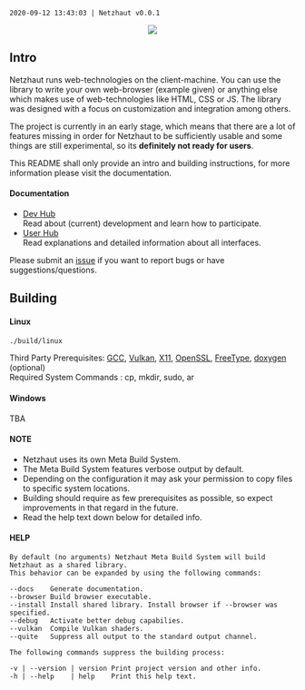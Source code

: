 ```2020-09-12 13:43:03 | Netzhaut v0.0.1```

<div align="center"> 
<img src="data/logo/Netzhaut_Banner.png"/> 
</div> 

## Intro

Netzhaut runs web-technologies on the client-machine. You can use the library to write your own web-browser (example given) or anything else which makes use of web-technologies like HTML, CSS or JS. The library was designed with a focus on customization and integration among others.

The project is currently in an early stage, which means that there are a lot of features missing in order for Netzhaut to be sufficiently usable and some things are still experimental, so its **definitely not ready for users**.

This README shall only provide an intro and building instructions, for more information please visit the documentation.

#### Documentation

* [Dev Hub](https://dajofrey.github.io/Netzhaut/DevHub/html/Main.html)  
  Read about (current) development and learn how to participate.
* [User Hub](https://dajofrey.github.io/Netzhaut/UserHub/html/index.html)  
  Read explanations and detailed information about all interfaces.

Please submit an [issue](https://github.com/DajoFrey/Netzhaut/issues/new) if you want to report bugs or have suggestions/questions.

## Building

#### Linux

```bash
./build/linux
```

Third Party Prerequisites: [GCC], [Vulkan], [X11], [OpenSSL], [FreeType], [doxygen] (optional)  
Required System Commands : cp, mkdir, sudo, ar  

#### Windows
TBA  

#### NOTE
* Netzhaut uses its own Meta Build System.  
* The Meta Build System features verbose output by default.  
* Depending on the configuration it may ask your permission to copy files to specific system locations.  
* Building should require as few prerequisites as possible, so expect improvements in that regard in the future.  
* Read the help text down below for detailed info. 

[FreeType]: https://www.freetype.org/
[GCC]: https://gcc.gnu.org/
[CMake]: https://cmake.org/
[Make]: https://www.gnu.org/software/make/
[Vulkan]: https://www.khronos.org/vulkan/
[X11]: https://en.wikipedia.org/wiki/X_Window_System
[msbuild]: https://visualstudio.microsoft.com/de/downloads/ 
[doxygen]: http://www.doxygen.nl/
[Git]: https://git-scm.com/
[OpenSSL]: https://www.openssl.org/ 

#### HELP
```
By default (no arguments) Netzhaut Meta Build System will build Netzhaut as a shared library.
This behavior can be expanded by using the following commands:

--docs    Generate documentation.
--browser Build browser executable.
--install Install shared library. Install browser if --browser was specified.
--debug   Activate better debug capabilies.
--vulkan  Compile Vulkan shaders.
--quite   Suppress all output to the standard output channel.

The following commands suppress the building process:

-v | --version | version Print project version and other info.
-h | --help    | help    Print this help text.
```

